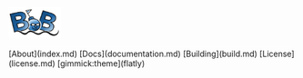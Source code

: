 
<style>
.bob { display:inline; float:left; padding-top: 0px; padding-bottom: 0px; } 
</style>
<div class="bob" >
<img alt="bob" src="bob.png" width="92" height="53" > <img alt="bob" src="blank.jpg" width="500" height="1"> 
</div> 
[About](index.md)
[Docs](documentation.md)
[Building](build.md)
[License](license.md)
[gimmick:theme](flatly)
